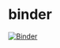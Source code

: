 # binder
[![Binder](https://mybinder.org/badge_logo.svg)](https://mybinder.org/v2/gh/pchalee/binder/HEAD)

